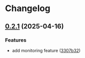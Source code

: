 # Changelog

## [0.2.1](https://github.com/GDYendell/graph-federation/compare/monitoring-v0.2.0...monitoring@v0.2.1) (2025-04-16)


### Features

* add monitoring feature ([3307b32](https://github.com/GDYendell/graph-federation/commit/3307b32f954ddbe979c2b9bdcf692a8e3e2073f3))
